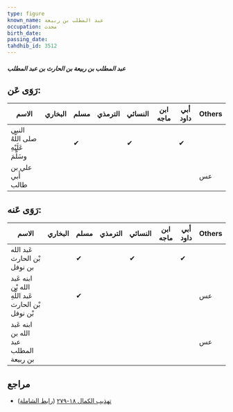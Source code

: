 ```yaml
---
type: figure
known_name: عبد المطلب بن ربيعة
occupation: محدث
birth_date:
passing_date:
tahdhib_id: 3512
---
```

##### عبد المطلب بن ربيعة بن الحارث بن عبد المطلب

## رَوَى عَن:
| الاسم                               | البخاري | مسلم | الترمذي | النسائي | ابن ماجه | أبي داود | Others |
| ----------------------------------- | ------- | ---- | ------- | ------- | -------- | -------- | ------ |
| النبي صلى اللَّهُ عَلَيْهِ وسَلَّمَ |         | ✔    |         | ✔       |          | ✔        |        |
| علي بن أَبي طالب                    |         |      |         |         |          |          | عس     |
## رَوَى عَنه:
| الاسم                                               | البخاري | مسلم | الترمذي | النسائي | ابن ماجه | أبي داود | Others |
| --------------------------------------------------- | ------- | ---- | ------- | ------- | -------- | -------- | ------ |
| عَبد الله بْن الحارث بن نوفل                        |         | ✔    |         | ✔       |          | ✔        |        |
| ابنه عَبد الله بْن عَبد اللَّهِ بْن الحارث بْن نوفل |         | ✔    |         |         |          |          | عس     |
| ابنه عَبد الله بن عبد المطلب بن ربيعة               |         |      |         |         |          |          | عس     |
## مراجع
- [تهذيب الكمال ١٨-٢٧٩](obsidian://open?vault=Tahdhib-al-Kamal&file=Figures/٣٥١٢-عبد%20المطلب%20بن%20ربيعة%20بن%20الحارث%20بن%20عبد%20المطلب) ([رابط الشاملة](https://shamela.ws/book/3722/9312))